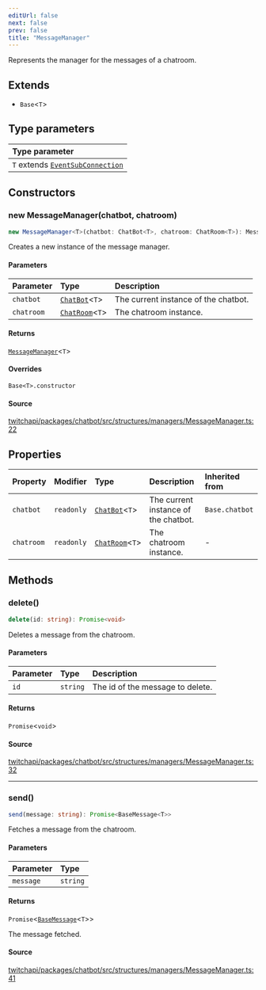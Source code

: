 ```yaml
---
editUrl: false
next: false
prev: false
title: "MessageManager"
---
```


Represents the manager for the messages of a chatroom.

## Extends

- `Base`\<`T`\>

## Type parameters

| Type parameter |
| :------ |
| `T` extends [`EventSubConnection`](/api/chatbot/enumerations/eventsubconnection/) |

## Constructors

### new MessageManager(chatbot, chatroom)

```ts
new MessageManager<T>(chatbot: ChatBot<T>, chatroom: ChatRoom<T>): MessageManager<T>
```

Creates a new instance of the message manager.

#### Parameters

| Parameter | Type | Description |
| :------ | :------ | :------ |
| `chatbot` | [`ChatBot`](/api/chatbot/classes/chatbot/)\<`T`\> | The current instance of the chatbot. |
| `chatroom` | [`ChatRoom`](/api/chatbot/classes/chatroom/)\<`T`\> | The chatroom instance. |

#### Returns

[`MessageManager`](/api/chatbot/classes/messagemanager/)\<`T`\>

#### Overrides

`Base<T>.constructor`

#### Source

[twitchapi/packages/chatbot/src/structures/managers/MessageManager.ts:22](https://github.com/pablornc/twitchapi//blob/f8a75ccd701e54db4c91e2b0128974da23f25d14/packages/chatbot/src/structures/managers/MessageManager.ts#L22)

## Properties

| Property | Modifier | Type | Description | Inherited from |
| :------ | :------ | :------ | :------ | :------ |
| `chatbot` | `readonly` | [`ChatBot`](/api/chatbot/classes/chatbot/)\<`T`\> | The current instance of the chatbot. | `Base.chatbot` |
| `chatroom` | `readonly` | [`ChatRoom`](/api/chatbot/classes/chatroom/)\<`T`\> | The chatroom instance. | - |

## Methods

### delete()

```ts
delete(id: string): Promise<void>
```

Deletes a message from the chatroom.

#### Parameters

| Parameter | Type | Description |
| :------ | :------ | :------ |
| `id` | `string` | The id of the message to delete. |

#### Returns

`Promise`\<`void`\>

#### Source

[twitchapi/packages/chatbot/src/structures/managers/MessageManager.ts:32](https://github.com/pablornc/twitchapi//blob/f8a75ccd701e54db4c91e2b0128974da23f25d14/packages/chatbot/src/structures/managers/MessageManager.ts#L32)

***

### send()

```ts
send(message: string): Promise<BaseMessage<T>>
```

Fetches a message from the chatroom.

#### Parameters

| Parameter | Type |
| :------ | :------ |
| `message` | `string` |

#### Returns

`Promise`\<[`BaseMessage`](/api/chatbot/classes/basemessage/)\<`T`\>\>

The message fetched.

#### Source

[twitchapi/packages/chatbot/src/structures/managers/MessageManager.ts:41](https://github.com/pablornc/twitchapi//blob/f8a75ccd701e54db4c91e2b0128974da23f25d14/packages/chatbot/src/structures/managers/MessageManager.ts#L41)

